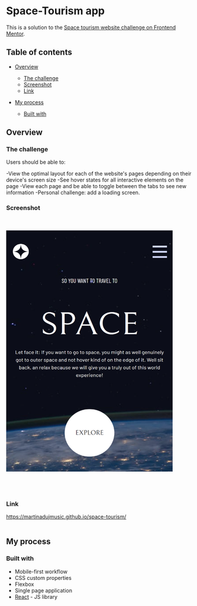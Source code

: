 # Space-Tourism app

This is a solution to the [Space tourism website challenge on Frontend Mentor](https://www.frontendmentor.io/challenges/space-tourism-multipage-website-gRWj1URZ3).

## Table of contents

- [Overview](#overview)

  - [The challenge](#the-challenge)
  - [Screenshot](#screenshot)
  - [Link](#link)

- [My process](#my-process)
  - [Built with](#built-with)

## Overview

### The challenge

Users should be able to:

-View the optimal layout for each of the website's pages depending on their device's screen size
-See hover states for all interactive elements on the page
-View each page and be able to toggle between the tabs to see new information
-Personal challenge: add a loading screen.

### Screenshot

<br/><br/>
<img src="screenshot.png" width="450" height="650"/>
<br/><br/>
<br/><br/>

### Link

https://martinadujmusic.github.io/space-tourism/
<br/><br/>

## My process

### Built with

- Mobile-first workflow
- CSS custom properties
- Flexbox
- Single page application
- [React](https://react.dev/) - JS library
